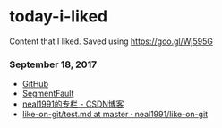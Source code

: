 
# today-i-liked 
Content that I liked. Saved using https://goo.gl/Wj595G 

### September 18, 2017 
- [GitHub](https://github.com/) 
- [SegmentFault](https://segmentfault.com/) 
- [neal1991的专栏 - CSDN博客](http://blog.csdn.net/neal1991) 
- [like-on-git/test.md at master · neal1991/like-on-git](https://github.com/neal1991/like-on-git/blob/master/test.md) 

